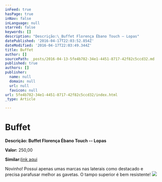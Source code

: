 ```yaml
---
inFeed: true
hasPage: true
inNav: false
inLanguage: null
starred: false
keywords: []
description: "Descrição:\_Buffet Florença Ébano Touch – Lopas"
datePublished: '2016-04-17T22:03:52.854Z'
dateModified: '2016-04-17T22:03:49.344Z'
title: Buffet
author: []
sourcePath: _posts/2016-04-13-5fe4b782-34e1-4451-8717-42f82c5ccd32.md
published: true
authors: []
publisher:
  name: null
  domain: null
  url: null
  favicon: null
url: 5fe4b782-34e1-4451-8717-42f82c5ccd32/index.html
_type: Article

---
```

# Buffet

**Descrição: **Buffet Florença Ébano Touch -- Lopas****

**Valor:** 250,00

**Similar:**[link aqui][0]

Novinho! Possui apenas umas marcas nas laterais como destacado e precisa parafusar melhor as gavetas. O tampo superior é bem resistente!
![](https://s3-us-west-2.amazonaws.com/the-grid-img/p/72eaddde25154226a1204d714b305e917cd67f44.jpg)

[0]: http://www.lojaskd.com.br/balco-florena-bano-touch-lopas-80105.html